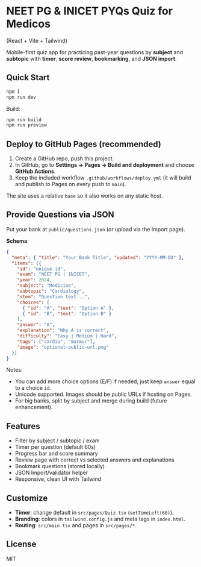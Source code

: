 # NEET PG & INICET PYQs Quiz for Medicos

(React + Vite + Tailwind)

Mobile-first quiz app for practicing past-year questions by **subject** and **subtopic** with **timer**, **score review**, **bookmarking**, and **JSON import**.

## Quick Start

```bash
npm i
npm run dev
```

Build:
```bash
npm run build
npm run preview
```

## Deploy to GitHub Pages (recommended)

1. Create a GitHub repo, push this project.
2. In GitHub, go to **Settings → Pages → Build and deployment** and choose **GitHub Actions**.
3. Keep the included workflow `.github/workflows/deploy.yml` (it will build and publish to Pages on every push to `main`).

The site uses a relative `base` so it also works on any static host.

## Provide Questions via JSON

Put your bank at `public/questions.json` (or upload via the Import page).

**Schema**:
```json
{
  "meta": { "title": "Your Bank Title", "updated": "YYYY-MM-DD" },
  "items": [{
    "id": "unique-id",
    "exam": "NEET PG | INICET",
    "year": 2024,
    "subject": "Medicine",
    "subtopic": "Cardiology",
    "stem": "Question text...",
    "choices": [
      { "id": "A", "text": "Option A" },
      { "id": "B", "text": "Option B" }
    ],
    "answer": "A",
    "explanation": "Why A is correct",
    "difficulty": "Easy | Medium | Hard",
    "tags": ["cardio", "murmur"],
    "image": "optional-public-url.png"
  }]
}
```

Notes:
- You can add more choice options (E/F) if needed; just keep `answer` equal to a choice `id`.
- Unicode supported. Images should be public URLs if hosting on Pages.
- For big banks, split by subject and merge during build (future enhancement).

## Features

- Filter by subject / subtopic / exam
- Timer per question (default 60s)
- Progress bar and score summary
- Review page with correct vs selected answers and explanations
- Bookmark questions (stored locally)
- JSON Import/validator helper
- Responsive, clean UI with Tailwind

## Customize

- **Timer**: change default in `src/pages/Quiz.tsx` (`setTimeLeft(60)`).
- **Branding**: colors in `tailwind.config.js` and meta tags in `index.html`.
- **Routing**: `src/main.tsx` and pages in `src/pages/*`.

## License
MIT
